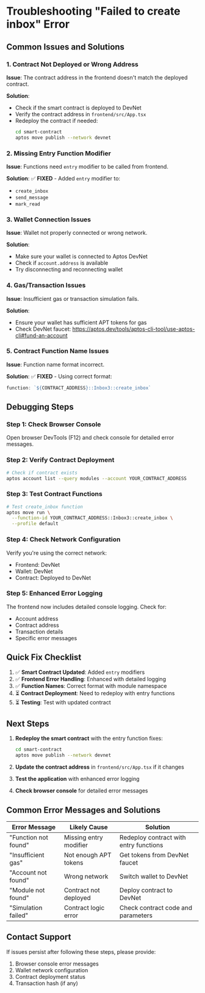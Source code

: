 # Troubleshooting "Failed to create inbox" Error

## Common Issues and Solutions

### 1. **Contract Not Deployed or Wrong Address**
**Issue**: The contract address in the frontend doesn't match the deployed contract.

**Solution**:
- Check if the smart contract is deployed to DevNet
- Verify the contract address in `frontend/src/App.tsx`
- Redeploy the contract if needed:
  ```bash
  cd smart-contract
  aptos move publish --network devnet
  ```

### 2. **Missing Entry Function Modifier**
**Issue**: Functions need `entry` modifier to be called from frontend.

**Solution**: ✅ **FIXED** - Added `entry` modifier to:
- `create_inbox`
- `send_message` 
- `mark_read`

### 3. **Wallet Connection Issues**
**Issue**: Wallet not properly connected or wrong network.

**Solution**:
- Make sure your wallet is connected to Aptos DevNet
- Check if `account.address` is available
- Try disconnecting and reconnecting wallet

### 4. **Gas/Transaction Issues**
**Issue**: Insufficient gas or transaction simulation fails.

**Solution**:
- Ensure your wallet has sufficient APT tokens for gas
- Check DevNet faucet: https://aptos.dev/tools/aptos-cli-tool/use-aptos-cli#fund-an-account

### 5. **Contract Function Name Issues**
**Issue**: Function name format incorrect.

**Solution**: ✅ **FIXED** - Using correct format:
```typescript
function: `${CONTRACT_ADDRESS}::Inbox3::create_inbox`
```

## Debugging Steps

### Step 1: Check Browser Console
Open browser DevTools (F12) and check console for detailed error messages.

### Step 2: Verify Contract Deployment
```bash
# Check if contract exists
aptos account list --query modules --account YOUR_CONTRACT_ADDRESS
```

### Step 3: Test Contract Functions
```bash
# Test create_inbox function
aptos move run \
  --function-id YOUR_CONTRACT_ADDRESS::Inbox3::create_inbox \
  --profile default
```

### Step 4: Check Network Configuration
Verify you're using the correct network:
- Frontend: DevNet
- Wallet: DevNet
- Contract: Deployed to DevNet

### Step 5: Enhanced Error Logging
The frontend now includes detailed console logging. Check for:
- Account address
- Contract address
- Transaction details
- Specific error messages

## Quick Fix Checklist

1. ✅ **Smart Contract Updated**: Added `entry` modifiers
2. ✅ **Frontend Error Handling**: Enhanced with detailed logging
3. ✅ **Function Names**: Correct format with module namespace
4. ⏳ **Contract Deployment**: Need to redeploy with entry functions
5. ⏳ **Testing**: Test with updated contract

## Next Steps

1. **Redeploy the smart contract** with the entry function fixes:
   ```bash
   cd smart-contract
   aptos move publish --network devnet
   ```

2. **Update the contract address** in `frontend/src/App.tsx` if it changes

3. **Test the application** with enhanced error logging

4. **Check browser console** for detailed error messages

## Common Error Messages and Solutions

| Error Message | Likely Cause | Solution |
|---------------|--------------|----------|
| "Function not found" | Missing entry modifier | Redeploy contract with entry functions |
| "Insufficient gas" | Not enough APT tokens | Get tokens from DevNet faucet |
| "Account not found" | Wrong network | Switch wallet to DevNet |
| "Module not found" | Contract not deployed | Deploy contract to DevNet |
| "Simulation failed" | Contract logic error | Check contract code and parameters |

## Contact Support

If issues persist after following these steps, please provide:
1. Browser console error messages
2. Wallet network configuration
3. Contract deployment status
4. Transaction hash (if any)
